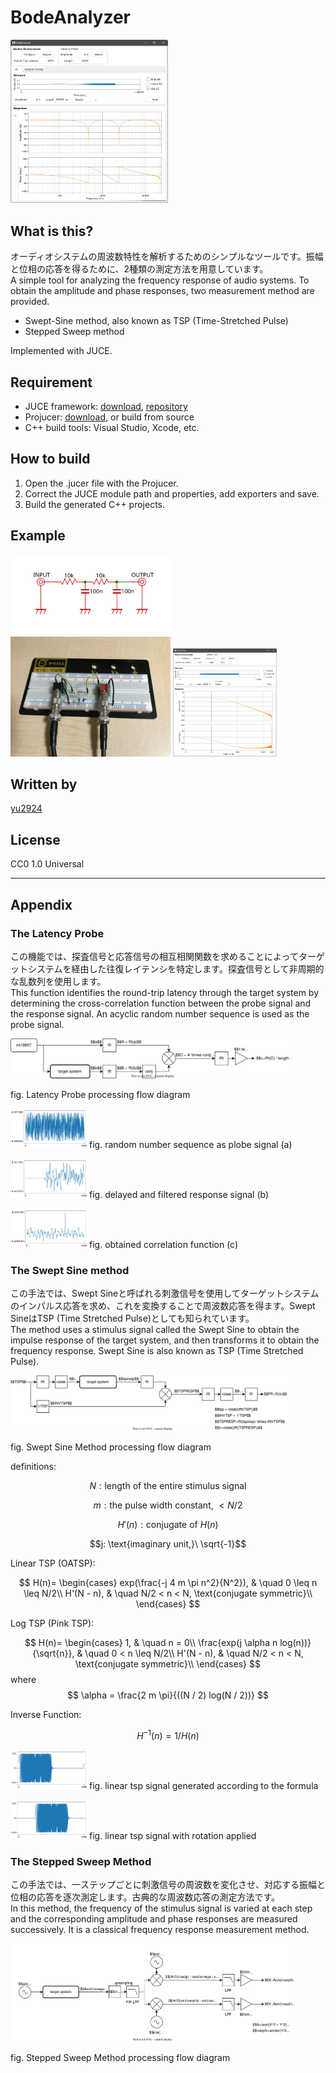 # BodeAnalyzer
 
 <img src="media/screenshot-ir.png" width="50%">

 ## What is this?

オーディオシステムの周波数特性を解析するためのシンプルなツールです。振幅と位相の応答を得るために、2種類の測定方法を用意しています。  
 A simple tool for analyzing the frequency response of audio systems. To obtain the amplitude and phase responses, two measurement method are provided.
 * Swept-Sine method, also known as TSP (Time-Stretched Pulse)
 * Stepped Sweep method

 Implemented with JUCE.

 ## Requirement

* JUCE framework: [download](https://juce.com/get-juce/download), [repository](https://github.com/juce-framework/JUCE)
* Projucer: [download](https://juce.com/discover/projucer), or build from source
* C++ build tools: Visual Studio, Xcode, etc.

 ## How to build

1. Open the .jucer file with the Projucer.
2. Correct the JUCE module path and properties, add exporters and save.
3. Build the generated C++ projects.

## Example

<img src="media/example schematic.svg" width="256">
<img src="media/example hardware.jpg" width="256">
<img src="media/example measurement.png" width="33%">

## Written by

[yu2924](https://twitter.com/yu2924)

## License

CC0 1.0 Universal

---

## Appendix

### The Latency Probe

この機能では、探査信号と応答信号の相互相関関数を求めることによってターゲットシステムを経由した往復レイテンシを特定します。探査信号として非周期的な乱数列を使用します。  
This function identifies the round-trip latency through the target system by determining the cross-correlation function between the probe signal and the response signal. An acyclic random number sequence is used as the probe signal.  

<img src="media/diagram-latency_probe.svg" width="90%">  

fig. Latency Probe processing flow diagram

<img src="media/corr-stimulus.png" width="25%">fig. random number sequence as plobe signal (a)

<img src="media/corr-response.png" width="25%">fig. delayed and filtered response signal (b)

<img src="media/corr-result.png" width="25%">fig. obtained correlation function (c)

### The Swept Sine method

この手法では、Swept Sineと呼ばれる刺激信号を使用してターゲットシステムのインパルス応答を求め、これを変換することで周波数応答を得ます。Swept SineはTSP (Time Stretched Pulse)としても知られています。  
The method uses a stimulus signal called the Swept Sine to obtain the impulse response of the target system, and then transforms it to obtain the frequency response. Swept Sine is also known as TSP (Time Stretched Pulse).  

<img src="media/diagram-swept_sine.svg" width="90%">  

fig. Swept Sine Method processing flow diagram

definitions:

$$N: \text{length of the entire stimulus signal}$$

$$m: \text{the pulse width constant,}\ \lt N/2$$

$$H'(n): \text{conjugate of}\ H(n)$$

$$j: \text{imaginary unit,}\ \sqrt{-1}$$

Linear TSP (OATSP):

$$
H(n)=
\begin{cases}
exp(\frac{-j 4 m \pi n^2}{N^2}), & \quad 0 \leq n \leq N/2\\
H'(N - n), & \quad N/2 < n < N, \text{conjugate symmetric}\\
\end{cases}
$$

Log TSP (Pink TSP):

$$
H(n)=
\begin{cases}
1, & \quad n = 0\\
\frac{exp(j \alpha n log(n))}{\sqrt{n}}, & \quad 0 < n \leq N/2\\
H'(N - n), & \quad N/2 < n < N, \text{conjugate symmetric}\\
\end{cases}
$$
where
$$
\alpha = \frac{2 m \pi}{((N / 2) log(N / 2))}
$$

Inverse Function:

$$
H^{-1}(n) = 1 / H(n)
$$

<img src="media/tsp-prerotation.png" width="25%">fig. linear tsp signal generated according to the formula

<img src="media/tsp-postrotation.png" width="25%">fig. linear tsp signal with rotation applied

### The Stepped Sweep Method

この手法では、一ステップごとに刺激信号の周波数を変化させ、対応する振幅と位相の応答を逐次測定します。古典的な周波数応答の測定方法です。  
In this method, the frequency of the stimulus signal is varied at each step and the corresponding amplitude and phase responses are measured successively. It is a classical frequency response measurement method.  

<img src="media/diagram-stepped_sweep.svg" width="90%">  

fig. Stepped Sweep Method processing flow diagram
